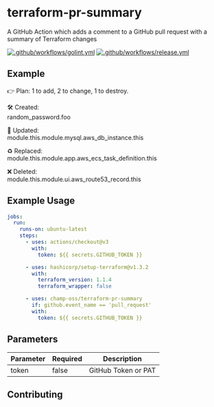 # terraform-pr-summary

A GitHub Action which adds a comment to a GitHub pull request with a summary of Terraform changes

[![.github/workflows/golint.yml](https://github.com/champ-oss/terraform-pr-summary/actions/workflows/golint.yml/badge.svg?branch=main)](https://github.com/champ-oss/terraform-pr-summary/actions/workflows/golint.yml)
[![.github/workflows/release.yml](https://github.com/champ-oss/terraform-pr-summary/actions/workflows/release.yml/badge.svg)](https://github.com/champ-oss/terraform-pr-summary/actions/workflows/release.yml)

## Example

👉 Plan: 1 to add, 2 to change, 1 to destroy.

🛠️ Created:  
random_password.foo

🔀 Updated:  
module.this.module.mysql.aws_db_instance.this

♻️ Replaced:  
module.this.module.app.aws_ecs_task_definition.this  

❌ Deleted:  
module.this.module.ui.aws_route53_record.this

## Example Usage

```yaml
jobs:
  run:
    runs-on: ubuntu-latest
    steps:
      - uses: actions/checkout@v3
        with:
          token: ${{ secrets.GITHUB_TOKEN }}

      - uses: hashicorp/setup-terraform@v1.3.2
        with:
          terraform_version: 1.1.4
          terraform_wrapper: false

      - uses: champ-oss/terraform-pr-summary
        if: github.event_name == 'pull_request'
        with:
          token: ${{ secrets.GITHUB_TOKEN }}
```


## Parameters
| Parameter | Required | Description |
| --- | --- | --- |
| token | false | GitHub Token or PAT |


## Contributing


